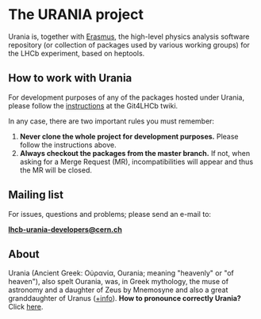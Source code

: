 # The URANIA project

Urania is, together with [Erasmus](https://gitlab.cern.ch/lhcb/Erasmus), the high-level physics analysis software repository (or collection of packages used by various working groups) for the LHCb experiment, based on heptools. 

## How to work with Urania

For development purposes of any of the packages hosted under Urania, please follow the [instructions](https://twiki.cern.ch/twiki/bin/view/LHCb/Git4LHCb#Satellite_projects) at the Git4LHCb twiki.

In any case, there are two important rules you must remember:

1. <b>Never clone the whole project for development purposes.</b> Please follow the instructions above.
2. <b>Always checkout the packages from the master branch.</b> If not, when asking for a Merge Request (MR), incompatibilities will appear and thus the MR will be closed. 

## Mailing list
For issues, questions and problems; please send an e-mail to:

[<b>lhcb-urania-developers@cern.ch</b>](mailto:lhcb-urania-developers@cern.ch)

## About 

Urania (Ancient Greek: Οὐρανία, Ourania; meaning "heavenly" or "of heaven"), also spelt Ourania, was, in Greek mythology, the muse of astronomy and a daughter of Zeus by Mnemosyne and also a great granddaughter of Uranus ([+info](https://en.wikipedia.org/wiki/Urania)). 
<b>How to pronounce correctly Urania?</b> Click [here](https://www.youtube.com/watch?v=H7iD_22t_So).






